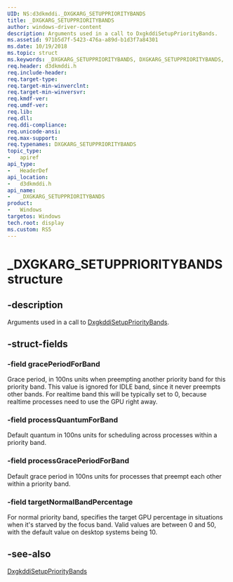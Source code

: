 ```yaml
---
UID: NS:d3dkmddi._DXGKARG_SETUPPRIORITYBANDS
title: _DXGKARG_SETUPPRIORITYBANDS
author: windows-driver-content
description: Arguments used in a call to DxgkddiSetupPriorityBands.
ms.assetid: 971b5d7f-5423-476a-a89d-b1d3f7a84301
ms.date: 10/19/2018
ms.topic: struct
ms.keywords: _DXGKARG_SETUPPRIORITYBANDS, DXGKARG_SETUPPRIORITYBANDS,
req.header: d3dkmddi.h
req.include-header:
req.target-type:
req.target-min-winverclnt:
req.target-min-winversvr:
req.kmdf-ver:
req.umdf-ver:
req.lib:
req.dll:
req.ddi-compliance:
req.unicode-ansi:
req.max-support:
req.typenames: DXGKARG_SETUPPRIORITYBANDS
topic_type:
-	apiref
api_type:
-	HeaderDef
api_location:
-	d3dkmddi.h
api_name:
-	_DXGKARG_SETUPPRIORITYBANDS
product:
-	Windows
targetos: Windows
tech.root: display
ms.custom: RS5
---
```


# _DXGKARG_SETUPPRIORITYBANDS structure

## -description

Arguments used in a call to [DxgkddiSetupPriorityBands](nc-d3dkmddi-dxgkddi_setupprioritybands.md).

## -struct-fields

### -field gracePeriodForBand

Grace period, in 100ns units when preempting another priority band for this priority band. This value is ignored for IDLE band, since it never preempts other bands. For realtime band this will be typically set to 0, because realtime processes need to use the GPU right away.

### -field processQuantumForBand

Default quantum in 100ns units for scheduling across processes within a priority band.

### -field processGracePeriodForBand

Default grace period in 100ns units for processes that preempt each other within a priority band.

### -field targetNormalBandPercentage

For normal priority band, specifies the target GPU percentage in situations when it's starved by the focus band. Valid values are between 0 and 50, with the default value on desktop systems being 10.



## -see-also

[DxgkddiSetupPriorityBands](nc-d3dkmddi-dxgkddi_setupprioritybands.md)
